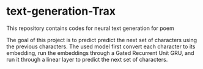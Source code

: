 # text-generation-Trax
This repository contains codes for neural text generation for poem

The goal of this project is to predict predict the next set of characters using the previous characters. The used model first convert each character to its embedding, run the embeddings through a Gated Recurrent Unit GRU, and run it through a linear layer to predict the next set of characters.

